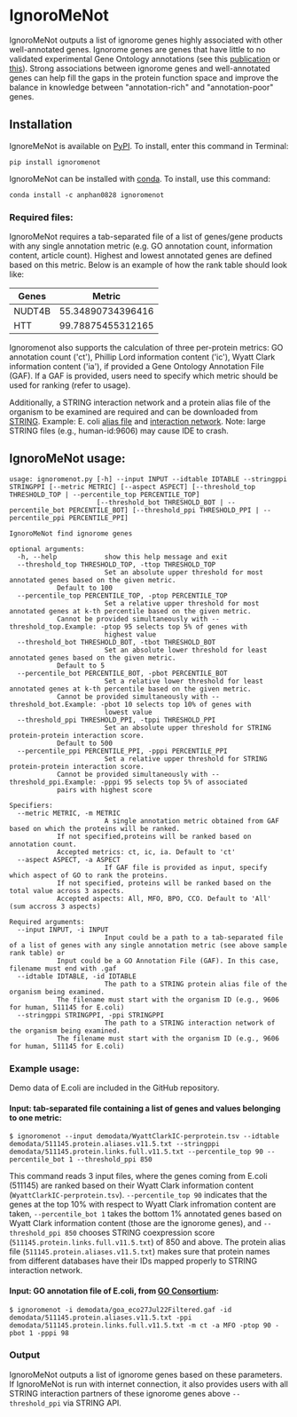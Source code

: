 # IgnoroMeNot
IgnoroMeNot outputs a list of ignorome genes highly associated with other well-annotated genes. Ignorome genes are genes that have little to no validated experimental Gene Ontology annotations (see this [publication](https://doi.org/10.1371/journal.pbio.2006643) or [this](doi:10.1371/journal.pone.0088889)). Strong associations between ignorome genes and well-annotated genes can help fill the gaps in the protein function space and improve the balance in knowledge between "annotation-rich" and "annotation-poor" genes.

## Installation
IgnoreMeNot is available on [PyPI](https://pypi.org/project/ignoromenot/). To install, enter this command in Terminal:

``pip install ignoromenot``

IgnoroMeNot can be installed with [conda](https://anaconda.org/anphan0828/ignoromenot). To install, use this command: 

``conda install -c anphan0828 ignoromenot``

### Required files:
IgnoroMeNot requires a tab-separated file of a list of genes/gene products with any single annotation metric (e.g. GO annotation count, information content, article count). Highest and lowest annotated genes are defined based on this metric. Below is an example of how the rank table should look like:

| Genes  | Metric            |
|--------|-------------------|
| NUDT4B | 55.34890734396416 |
|  HTT   | 99.78875455312165 |

Ignoromenot also supports the calculation of three per-protein metrics: GO annotation count ('ct'), Phillip Lord information content ('ic'), Wyatt Clark information content ('ia'), if provided a Gene Ontology Annotation File (GAF). If a GAF is provided, users need to specify which metric should be used for ranking (refer to usage).

Additionally, a STRING interaction network and a protein alias file of the organism to be examined are required and can be downloaded from [STRING](string-db.org/cgi/download). Example: E. coli [alias file](https://stringdb-static.org/download/protein.aliases.v11.5/511145.protein.aliases.v11.5.txt.gz) and [interaction network](https://stringdb-static.org/download/protein.links.full.v11.5/511145.protein.links.full.v11.5.txt.gz). Note: large STRING files (e.g., human-id:9606) may cause IDE to crash.

## IgnoroMeNot usage:
```
usage: ignoromenot.py [-h] --input INPUT --idtable IDTABLE --stringppi STRINGPPI [--metric METRIC] [--aspect ASPECT] [--threshold_top THRESHOLD_TOP | --percentile_top PERCENTILE_TOP]
                      [--threshold_bot THRESHOLD_BOT | --percentile_bot PERCENTILE_BOT] [--threshold_ppi THRESHOLD_PPI | --percentile_ppi PERCENTILE_PPI]

IgnoroMeNot find ignorome genes

optional arguments:
  -h, --help            show this help message and exit
  --threshold_top THRESHOLD_TOP, -ttop THRESHOLD_TOP
                        Set an absolute upper threshold for most annotated genes based on the given metric.
		 	Default to 100
  --percentile_top PERCENTILE_TOP, -ptop PERCENTILE_TOP
                        Set a relative upper threshold for most annotated genes at k-th percentile based on the given metric. 
			Cannot be provided simultaneously with --threshold_top.Example: -ptop 95 selects top 5% of genes with
                        highest value
  --threshold_bot THRESHOLD_BOT, -tbot THRESHOLD_BOT
                        Set an absolute lower threshold for least annotated genes based on the given metric. 
			Default to 5
  --percentile_bot PERCENTILE_BOT, -pbot PERCENTILE_BOT
                        Set a relative lower threshold for least annotated genes at k-th percentile based on the given metric. 
			Cannot be provided simultaneously with --threshold_bot.Example: -pbot 10 selects top 10% of genes with
                        lowest value
  --threshold_ppi THRESHOLD_PPI, -tppi THRESHOLD_PPI
                        Set an absolute upper threshold for STRING protein-protein interaction score. 
			Default to 500
  --percentile_ppi PERCENTILE_PPI, -pppi PERCENTILE_PPI
                        Set a relative upper threshold for STRING protein-protein interaction score. 
			Cannot be provided simultaneously with --threshold_ppi.Example: -pppi 95 selects top 5% of associated 
			pairs with highest score

Specifiers:
  --metric METRIC, -m METRIC
                        A single annotation metric obtained from GAF based on which the proteins will be ranked. 
			If not specified,proteins will be ranked based on annotation count. 
			Accepted metrics: ct, ic, ia. Default to 'ct'
  --aspect ASPECT, -a ASPECT
                        If GAF file is provided as input, specify which aspect of GO to rank the proteins. 
			If not specified, proteins will be ranked based on the total value across 3 aspects. 
			Accepted aspects: All, MFO, BPO, CCO. Default to 'All' (sum accross 3 aspects)

Required arguments:
  --input INPUT, -i INPUT
                        Input could be a path to a tab-separated file of a list of genes with any single annotation metric (see above sample rank table) or 
			Input could be a GO Annotation File (GAF). In this case, filename must end with .gaf
  --idtable IDTABLE, -id IDTABLE
                        The path to a STRING protein alias file of the organism being examined. 
			The filename must start with the organism ID (e.g., 9606 for human, 511145 for E.coli)
  --stringppi STRINGPPI, -ppi STRINGPPI
                        The path to a STRING interaction network of the organism being examined. 
			The filename must start with the organism ID (e.g., 9606 for human, 511145 for E.coli)
```
### Example usage:
Demo data of E.coli are included in the GitHub repository.
#### Input: tab-separated file containing a list of genes and values belonging to one metric:
```$ ignoromenot --input demodata/WyattClarkIC-perprotein.tsv --idtable demodata/511145.protein.aliases.v11.5.txt --stringppi demodata/511145.protein.links.full.v11.5.txt --percentile_top 90 --percentile_bot 1 --threshold_ppi 850```

This command reads 3 input files, where the genes coming from E.coli (511145) are ranked based on their Wyatt Clark information content (```WyattClarkIC-perprotein.tsv```). ```--percentile_top 90``` indicates that the genes at the top 10% with respect to Wyatt Clark infromation content are taken,
```--percentile_bot 1``` takes the bottom 1% annotated genes based on Wyatt Clark information content (those are the ignorome genes), and ```--threshold_ppi 850``` chooses STRING coexpression score (```511145.protein.links.full.v11.5.txt```) of 850 and above. The protein alias file (```511145.protein.aliases.v11.5.txt```) makes sure that protein names from different databases have their IDs mapped properly to STRING interaction network.

#### Input: GO annotation file of E.coli, from [GO Consortium](http://release.geneontology.org/):
```$ ignoromenot -i demodata/goa_eco27Jul22Filtered.gaf -id demodata/511145.protein.aliases.v11.5.txt -ppi demodata/511145.protein.links.full.v11.5.txt -m ct -a MFO -ptop 90 -pbot 1 -pppi 98```


### Output
IgnoroMeNot outputs a list of ignorome genes based on these parameters. If IgnoroMeNot is run with internet connection, it also provides users with all STRING interaction partners of these ignorome genes above ``--threshold_ppi`` via STRING API.
